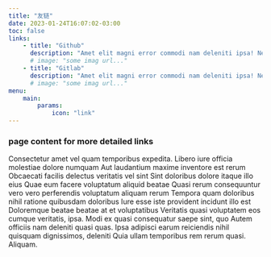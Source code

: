 ```yaml
---
title: "友链"
date: 2023-01-24T16:07:02-03:00
toc: false
links:
    - title: "Github"
      description: "Amet elit magni error commodi nam deleniti ipsa! Nemo illo nulla consequuntur accusamus doloremque. Officiis ipsum quidem harum delectus nostrum? Accusantium dignissimos porro minus eligendi neque Nesciunt sequi itaque optio."
      # image: "some imag url..."
    - title: "Gitlab"
      description: "Amet elit magni error commodi nam deleniti ipsa! Nemo illo nulla consequuntur accusamus doloremque. Officiis ipsum quidem harum delectus nostrum? Accusantium dignissimos porro minus eligendi neque Nesciunt sequi itaque optio."
      # image: "some imag url..."
menu:
    main:
        params:
            icon: "link"
---
```


### page content for more detailed links

Consectetur amet vel quam temporibus expedita. Libero iure officia molestiae dolore numquam Aut laudantium maxime inventore est rerum Obcaecati facilis delectus veritatis vel sint Sint doloribus dolore itaque illo eius Quae eum facere voluptatum aliquid beatae Quasi rerum consequuntur vero vero perferendis voluptatum aliquam rerum Tempora quam doloribus nihil ratione quibusdam doloribus Iure esse iste provident incidunt illo est Doloremque beatae beatae at et voluptatibus Veritatis quasi voluptatem eos cumque veritatis, ipsa. Modi ex quasi consequatur saepe sint, quo Autem officiis nam deleniti quasi quas. Ipsa adipisci earum reiciendis nihil quisquam dignissimos, deleniti Quia ullam temporibus rem rerum quasi. Aliquam.
